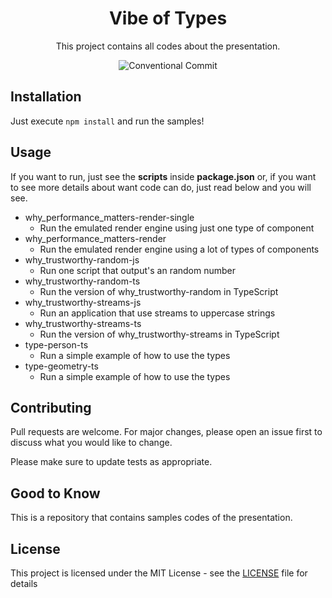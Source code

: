 <h1 align="center">Vibe of Types</h1>
<p align="center">
  This project contains all codes about the presentation.
</p>
<div align="center">
  <img alt="Conventional Commit" src="https://img.shields.io/badge/Conventional%20Commit-Friendly-green">
</div>

## Installation

Just execute `npm install` and run the samples!

## Usage

If you want to run, just see the **scripts** inside **package.json** or, if you want to see more details about want code can do, just read below and you will see.

- why_performance_matters-render-single
  - Run the emulated render engine using just one type of component
- why_performance_matters-render
  - Run the emulated render engine using a lot of types of components
- why_trustworthy-random-js
  - Run one script that output's an random number
- why_trustworthy-random-ts
  - Run the version of why_trustworthy-random in TypeScript
- why_trustworthy-streams-js
  - Run an application that use streams to uppercase strings
- why_trustworthy-streams-ts
  - Run the version of why_trustworthy-streams in TypeScript
- type-person-ts
  - Run a simple example of how to use the types
- type-geometry-ts
  - Run a simple example of how to use the types

## Contributing

Pull requests are welcome. For major changes, please open an issue first to discuss what you would like to change.

Please make sure to update tests as appropriate.

## Good to Know

This is a repository that contains samples codes of the presentation.

## License

This project is licensed under the MIT License - see the [LICENSE](https://github.com/nimesko/vibe-types/LICENSE) file for details
